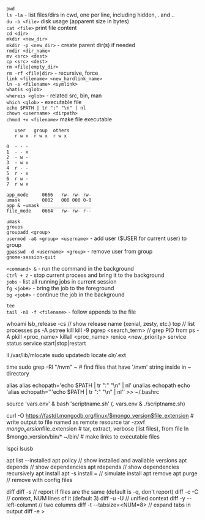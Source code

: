 `pwd`<br>
`ls -la` - list files/dirs in cwd, one per line, including hidden, . and ..<br>
`du -b <file>` disk usage (apparent size in bytes)<br>
`cat <file>` print file content<br>
`cd <dir>`<br>
`mkdir <new_dir>`<br>
`mkdir -p <new_dir>` - create parent dir(s) if needed<br>
`rmdir <dir_name>`<br>
`mv <src> <dest>`<br>
`cp <src> <dest>`<br>
`rm <file|empty_dir>`<br>
`rm -rf <file|dir>` - recursive, force<br>
`link <filename> <new_hardlink_name>`<br>
`ln -s <filename> <symlink>`<br>
`whatis <glob>`<br>
`whereis <glob>` - related src, bin, man<br>
`which <glob>` - executable file<br>
`echo $PATH | tr ":" "\n" | nl`<br>
`chown <username> <dirpath>`<br>
`chmod +x <filename>` make file executable<br>
```
   user   group  others
   r w x  r w x  r w x

0  - - -
1  - - x
2  - w -
3  - w x
4  r - -
5  r - x
6  r w -
7  r w x

app_mode     0666   rw- rw- rw-
umask        0002   000 000 0-0
app & ~umask __________________
file_mode    0664   rw- rw- r-- 
```

`umask`<br>
`groups`<br>
`groupadd <group>`<br>
`usermod -aG <group> <username>` - add user ($USER for current user) to group<br>
`gpasswd -d <username> <group>` - remove user from group<br>
`gnome-session-quit`<br>

`<command> &` - run the command in the background<br>
`Ctrl + z` - stop current process and bring it to the background<br>
`jobs` - list all running jobs in current session<br>
`fg <job#>` - bring the job to the foreground<br>
`bg <job#>` - continue the job in the background<br>

`tee`<br>
`tail -n0 -f <filename>` - follow appends to the file<br>

whoami
lsb_release -cs // show release name (xenial, zesty, etc.)
top // list processes
ps -A
pstree
kill <PID>
kill -9 <PID>
pgrep <search_term> // grep PID from ps -A
pkill <proc_name>
killall <proc_name>
renice <new_priority> <PID>
service <service-name> status
service <service-name> start|stop|restart
   
ll /var/lib/mlocate
sudo updatedb
locate *dir/*.ext

time sudo grep -Rl "/nvm" ~ # find files that have '/nvm' string inside in ~ directory

alias
alias echopath='echo $PATH | tr ":" "\n" | nl'
unalias echopath
echo 'alias echopath='\''echo $PATH | tr ":" "\n" | nl'\' >> ~/.bashrc

source 'vars.env' & bash 'scriptname.sh'
(. vars.env & ./scriptname.sh)

curl -O https://fastdl.mongodb.org/linux/$mongo_version$file_extension # write output to file named as remote resource
tar -zxvf $mongo_version$file_extension # tar, extract, verbose (list files), from file
ln $mongo_version/bin/* ~/bin/ # make links to executable files

lspci
lsusb

apt list --installed
apt policy <package> // show installed and available versions
apt depends <package> // show dependencies
apt rdepends <package> // show dependencies recursively
apt install <package>
apt -s install <package>=<version> // simulate install
apt remove <package>
apt purge <package> // remove with config files

diff <file1> <file2>
diff -s // report if files are the same (default is -q, don't report)
diff -c -C <NUM> // context, NUM lines of it (default 3)
diff -u -U <NUM> // unified context
diff -y --left-columnt // two columns
diff -t --tabsize=<NUM=8> // expand tabs in output
diff -e > <script> | echo w>> <script> // make script for ed/ex
ex - <file1> < <script> // apply script to file

cmp <file1> <file2>
cmp -l // verbose, to EOF
cmp -b // print byte as ASCII
cmp -i, --ignore-initial=<SKIP12>:<SKIP2>// skip first bytes (kB=1000, K=1024, MB, M...)
